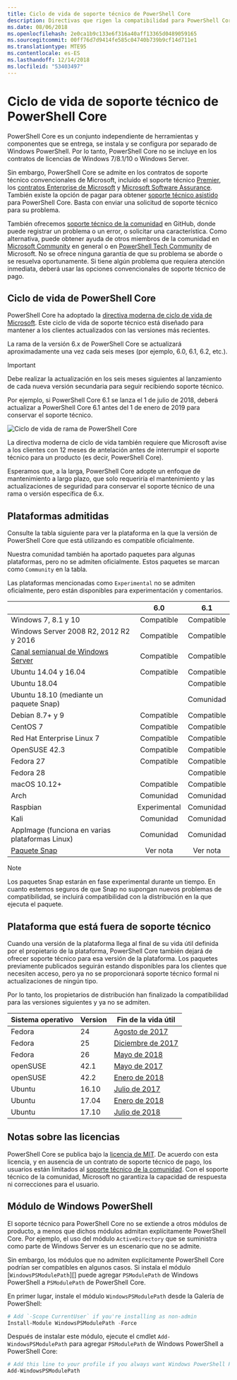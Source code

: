 ```yaml
---
title: Ciclo de vida de soporte técnico de PowerShell Core
description: Directivas que rigen la compatibilidad para PowerShell Core
ms.date: 08/06/2018
ms.openlocfilehash: 2e0ca1b9c133e6f316a40aff13365d0489059165
ms.sourcegitcommit: 00ff76d7d9414fe585c04740b739b9cf14d711e1
ms.translationtype: MTE95
ms.contentlocale: es-ES
ms.lasthandoff: 12/14/2018
ms.locfileid: "53403497"
---
```

# <a name="powershell-core-support-lifecycle"></a>Ciclo de vida de soporte técnico de PowerShell Core

PowerShell Core es un conjunto independiente de herramientas y componentes que se entrega, se instala y se configura por separado de Windows PowerShell.
Por lo tanto, PowerShell Core no se incluye en los contratos de licencias de Windows 7/8.1/10 o Windows Server.

Sin embargo, PowerShell Core se admite en los contratos de soporte técnico convencionales de Microsoft, incluido el soporte técnico [Premier][], los [contratos Enterprise de Microsoft][enterprise-agreement] y [Microsoft Software Assurance][assurance].
También existe la opción de pagar para obtener [soporte técnico asistido][] para PowerShell Core. Basta con enviar una solicitud de soporte técnico para su problema.

También ofrecemos [soporte técnico de la comunidad][] en GitHub, donde puede registrar un problema o un error, o solicitar una característica.
Como alternativa, puede obtener ayuda de otros miembros de la comunidad en [Microsoft Community][] en general o en [PowerShell Tech Community][] de Microsoft.
No se ofrece ninguna garantía de que su problema se aborde o se resuelva oportunamente.
Si tiene algún problema que requiera atención inmediata, deberá usar las opciones convencionales de soporte técnico de pago.

## <a name="lifecycle-of-powershell-core"></a>Ciclo de vida de PowerShell Core

PowerShell Core ha adoptado la [directiva moderna de ciclo de vida de Microsoft][modern].
Este ciclo de vida de soporte técnico está diseñado para mantener a los clientes actualizados con las versiones más recientes.

La rama de la versión 6.x de PowerShell Core se actualizará aproximadamente una vez cada seis meses (por ejemplo, 6.0, 6.1, 6.2, etc.).

> [!IMPORTANT]
> Debe realizar la actualización en los seis meses siguientes al lanzamiento de cada nueva versión secundaria para seguir recibiendo soporte técnico.

Por ejemplo, si PowerShell Core 6.1 se lanza el 1 de julio de 2018, deberá actualizar a PowerShell Core 6.1 antes del 1 de enero de 2019 para conservar el soporte técnico.

![Ciclo de vida de rama de PowerShell Core][lifecycle-chart]

La directiva moderna de ciclo de vida también requiere que Microsoft avise a los clientes con 12 meses de antelación antes de interrumpir el soporte técnico para un producto (es decir, PowerShell Core).

Esperamos que, a la larga, PowerShell Core adopte un enfoque de mantenimiento a largo plazo, que solo requeriría el mantenimiento y las actualizaciones de seguridad para conservar el soporte técnico de una rama o versión específica de 6.x.

## <a name="supported-platforms"></a>Plataformas admitidas

Consulte la tabla siguiente para ver la plataforma en la que la versión de PowerShell Core que está utilizando es compatible oficialmente.

Nuestra comunidad también ha aportado paquetes para algunas plataformas, pero no se admiten oficialmente.
Estos paquetes se marcan como `Community` en la tabla.

Las plataformas mencionadas como `Experimental` no se admiten oficialmente, pero están disponibles para experimentación y comentarios.

|                                                   | 6.0         | 6.1         |
|---------------------------------------------------|:-----------:|:-----------:|
| Windows 7, 8.1 y 10                            | Compatible   | Compatible   |
| Windows Server 2008 R2, 2012 R2 y 2016             | Compatible   | Compatible   |
| [Canal semianual de Windows Server][semi-annual] | Compatible   | Compatible   |
| Ubuntu 14.04 y 16.04                           | Compatible   | Compatible   |
| Ubuntu 18.04                                      |             | Compatible   |
| Ubuntu 18.10 (mediante un paquete Snap)                   |             | Comunidad   |
| Debian 8.7+ y 9                                | Compatible   | Compatible   |
| CentOS 7                                          | Compatible   | Compatible   |
| Red Hat Enterprise Linux 7                        | Compatible   | Compatible   |
| OpenSUSE 42.3                                     | Compatible   | Compatible   |
| Fedora 27                                         | Compatible   | Compatible   |
| Fedora 28                                         |             | Compatible   |
| macOS 10.12+                                      | Compatible   | Compatible   |
| Arch                                              | Comunidad   | Comunidad   |
| Raspbian                                          | Experimental| Comunidad   |
| Kali                                              | Comunidad   | Comunidad   |
| AppImage (funciona en varias plataformas Linux)     | Comunidad   | Comunidad   |
| [Paquete Snap](https://snapcraft.io/powershell)   | Ver nota    | Ver nota    |

> [!NOTE]
> Los paquetes Snap estarán en fase experimental durante un tiempo.  En cuanto estemos seguros de que Snap no supongan nuevos problemas de compatibilidad, se incluirá compatibilidad con la distribución en la que ejecuta el paquete.

## <a name="platform-which-are-out-of-support"></a>Plataforma que está fuera de soporte técnico

Cuando una versión de la plataforma llega al final de su vida útil definida por el propietario de la plataforma, PowerShell Core también dejará de ofrecer soporte técnico para esa versión de la plataforma. Los paquetes previamente publicados seguirán estando disponibles para los clientes que necesiten acceso, pero ya no se proporcionará soporte técnico formal ni actualizaciones de ningún tipo.

Por lo tanto, los propietarios de distribución han finalizado la compatibilidad para las versiones siguientes y ya no se admiten.

| Sistema operativo       | Version | Fin de la vida útil                                                                                 |
|----------|---------|---------------------------------------------------------------------------------------------|
| Fedora   | 24      | [Agosto de 2017](https://fedoramagazine.org/fedora-24-eol/)                                    |
| Fedora   | 25      | [Diciembre de 2017](https://fedoramagazine.org/fedora-25-end-life/)                             |
| Fedora   | 26      | [Mayo de 2018](https://fedoramagazine.org/fedora-26-end-life/)                                  |
| openSUSE | 42.1    | [Mayo de 2017](https://lists.opensuse.org/opensuse-security-announce/2017-05/msg00053.html)     |
| openSUSE | 42.2    | [Enero de 2018](https://lists.opensuse.org/opensuse-security-announce/2017-11/msg00066.html) |
| Ubuntu   | 16.10   | [Julio de 2017](https://lists.ubuntu.com/archives/ubuntu-announce/2017-July/000223.html)        |
| Ubuntu   | 17.04   | [Enero de 2018](https://lists.ubuntu.com/archives/ubuntu-announce/2018-January.txt)          |
| Ubuntu   | 17.10   | [Julio de 2018](https://lists.ubuntu.com/archives/ubuntu-announce/2018-July/000232.html)        |

## <a name="notes-on-licensing"></a>Notas sobre las licencias

PowerShell Core se publica bajo la [licencia de MIT][].
De acuerdo con esta licencia, y en ausencia de un contrato de soporte técnico de pago, los usuarios están limitados al [soporte técnico de la comunidad][].
Con el soporte técnico de la comunidad, Microsoft no garantiza la capacidad de respuesta ni correcciones para el usuario.

## <a name="windows-powershell-module"></a>Módulo de Windows PowerShell

El soporte técnico para PowerShell Core no se extiende a otros módulos de producto, a menos que dichos módulos admitan explícitamente PowerShell Core.
Por ejemplo, el uso del módulo `ActiveDirectory` que se suministra como parte de Windows Server es un escenario que no se admite.

Sin embargo, los módulos que no admiten explícitamente PowerShell Core podrían ser compatibles en algunos casos.
Si instala el módulo [`WindowsPSModulePath`][] puede agregar `PSModulePath` de Windows PowerShell a `PSModulePath` de PowerShell Core.

En primer lugar, instale el módulo `WindowsPSModulePath` desde la Galería de PowerShell:

```powershell
# Add `-Scope CurrentUser` if you're installing as non-admin
Install-Module WindowsPSModulePath -Force
```

Después de instalar este módulo, ejecute el cmdlet `Add-WindowsPSModulePath` para agregar `PSModulePath` de Windows PowerShell a PowerShell Core:

```powershell
# Add this line to your profile if you always want Windows PowerShell PSModulePath
Add-WindowsPSModulePath
```

[Premier]: https://www.microsoft.com/en-us/microsoftservices/support.aspx
[enterprise-agreement]: https://www.microsoft.com/en-us/licensing/licensing-programs/enterprise.aspx
[assurance]: https://www.microsoft.com/en-us/licensing/licensing-programs/software-assurance-default.aspx
[Soporte técnico de la comunidad]: https://github.com/powershell/powershell/issues
[Microsoft Community]: https://answers.microsoft.com/
[PowerShell Tech Community]: https://techcommunity.microsoft.com/t5/PowerShell/ct-p/WindowsPowerShell
[Soporte técnico asistido]: https://support.microsoft.com/assistedsupportproducts
[modern]: https://support.microsoft.com/help/30881/modern-lifecycle-policy
[lifecycle-chart]: ./images/modern-lifecycle.png
[semi-annual]: https://docs.microsoft.com/windows-server/get-started/semi-annual-channel-overview
[Licencia de MIT]: https://github.com/PowerShell/PowerShell/blob/master/LICENSE.txt
["WindowsPSModulePath"]: https://www.powershellgallery.com/packages/WindowsPSModulePath/
